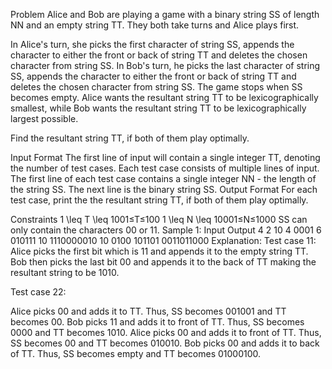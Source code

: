 Problem
Alice and Bob are playing a game with a binary string SS of length NN and an empty string TT.
They both take turns and Alice plays first.

In Alice's turn, she picks the first character of string SS, appends the character to either the front or back of string TT and deletes the chosen character from string SS.
In Bob's turn, he picks the last character of string SS, appends the character to either the front or back of string TT and deletes the chosen character from string SS.
The game stops when SS becomes empty.
Alice wants the resultant string TT to be lexicographically smallest, while Bob wants the resultant string TT to be lexicographically largest possible.

Find the resultant string TT, if both of them play optimally.

Input Format
The first line of input will contain a single integer TT, denoting the number of test cases.
Each test case consists of multiple lines of input.
The first line of each test case contains a single integer NN - the length of the string SS.
The next line is the binary string SS.
Output Format
For each test case, print the the resultant string TT, if both of them play optimally.

Constraints
1 \leq T \leq 1001≤T≤100
1 \leq N \leq 10001≤N≤1000
SS can only contain the characters 00 or 11.
Sample 1:
Input
Output
4
2
10
4
0001
6
010111
10
1110000010
10
0100
101101
0011011000
Explanation:
Test case 11: Alice picks the first bit which is 11 and appends it to the empty string TT. Bob then picks the last bit 00 and appends it to the back of TT making the resultant string to be 1010.

Test case 22:

Alice picks 00 and adds it to TT. Thus, SS becomes 001001 and TT becomes 00.
Bob picks 11 and adds it to front of TT. Thus, SS becomes 0000 and TT becomes 1010.
Alice picks 00 and adds it to front of TT. Thus, SS becomes 00 and TT becomes 010010.
Bob picks 00 and adds it to back of TT. Thus, SS becomes empty and TT becomes 01000100.
